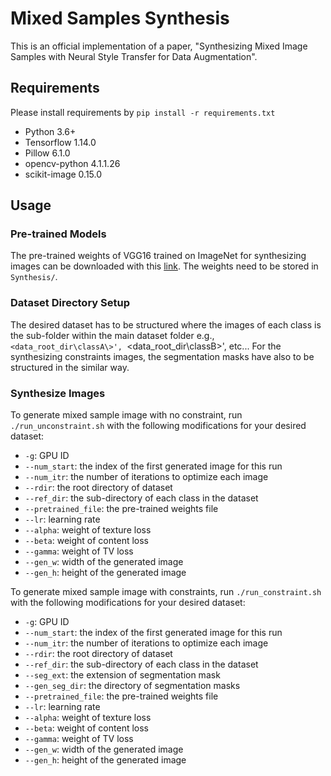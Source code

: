 # Mixed Samples Synthesis

This is an official implementation of a paper, "Synthesizing Mixed Image Samples with Neural Style Transfer for Data Augmentation".

## Requirements
Please install requirements by `pip install -r requirements.txt`

- Python 3.6+
- Tensorflow 1.14.0
- Pillow 6.1.0
- opencv-python 4.1.1.26
- scikit-image 0.15.0 

## Usage
### Pre-trained Models
The pre-trained weights of VGG16 trained on ImageNet for synthesizing images can be downloaded with this [link](https://drive.google.com/drive/folders/1Wcb0Plj3iD21JYDAzOrhvQTM_kZAFpte?usp=sharing). The weights need to be stored in `Synthesis/`.

### Dataset Directory Setup
The desired dataset has to be structured where the images of each class is the sub-folder within the main dataset folder e.g., `<data_root_dir\classA\>', `<data_root_dir\classB\>', etc... For the synthesizing constraints images, the segmentation masks have also to be structured in the similar way.

### Synthesize Images
To generate mixed sample image with no constraint, run `./run_unconstraint.sh` with the following modifications for your desired dataset:

* `-g`: GPU ID 
* `--num_start`: the index of the first generated image for this run
* `--num_itr`: the number of iterations to optimize each image
* `--rdir`: the root directory of dataset
* `--ref_dir`: the sub-directory of each class in the dataset
* `--pretrained_file`: the pre-trained weights file
* `--lr`: learning rate
* `--alpha`: weight of texture loss
* `--beta`: weight of content loss
* `--gamma`: weight of TV loss
* `--gen_w`: width of the generated image
* `--gen_h`: height of the generated image

To generate mixed sample image with constraints, run `./run_constraint.sh` with the following modifications for your desired dataset:

* `-g`: GPU ID 
* `--num_start`: the index of the first generated image for this run
* `--num_itr`: the number of iterations to optimize each image
* `--rdir`: the root directory of dataset
* `--ref_dir`: the sub-directory of each class in the dataset
* `--seg_ext`: the extension of segmentation mask
* `--gen_seg_dir`: the directory of segmentation masks
* `--pretrained_file`: the pre-trained weights file
* `--lr`: learning rate
* `--alpha`: weight of texture loss
* `--beta`: weight of content loss
* `--gamma`: weight of TV loss
* `--gen_w`: width of the generated image
* `--gen_h`: height of the generated image






